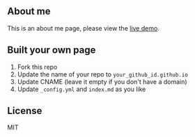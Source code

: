 ## About me

This is an about me page, please view the [live demo](http://xcatliu.com).

## Built your own page

1. Fork this repo
2. Update the name of your repo to `your_github_id.github.io`
3. Update CNAME (leave it empty if you don't have a domain)
4. Update `_config.yml` and `index.md` as you like

## License

MIT
